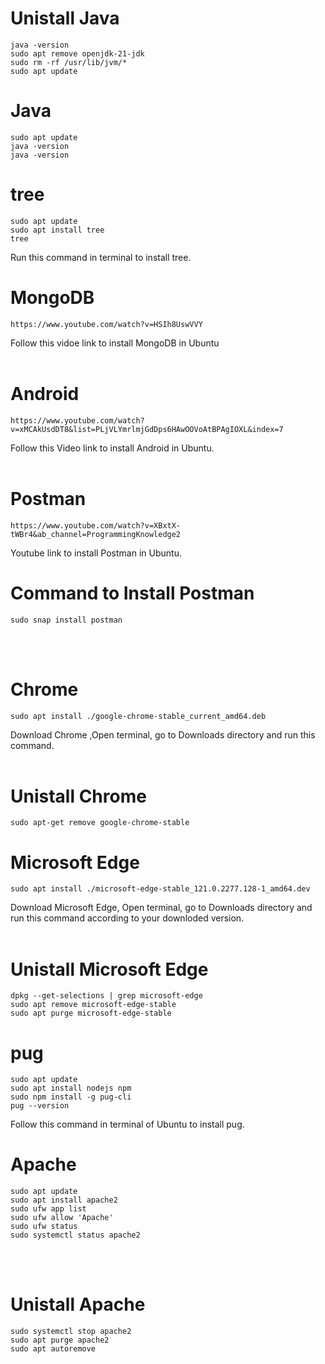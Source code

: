 # Unistall Java
    java -version
    sudo apt remove openjdk-21-jdk
    sudo rm -rf /usr/lib/jvm/*
    sudo apt update

# Java
    sudo apt update
    java -version
    java -version


# tree
    sudo apt update
    sudo apt install tree
    tree
Run this command in terminal to install tree.
# MongoDB

    https://www.youtube.com/watch?v=HSIh8UswVVY

Follow this vidoe link to install MongoDB in Ubuntu<br>
<br>


# Android

    https://www.youtube.com/watch?v=xMCAkUsdDT8&list=PLjVLYmrlmjGdDps6HAwOOVoAtBPAgIOXL&index=7
Follow this Video link to install Android in Ubuntu.<br><br>

# Postman
    https://www.youtube.com/watch?v=XBxtX-tWBr4&ab_channel=ProgrammingKnowledge2
Youtube link to install Postman in Ubuntu.
# Command to Install Postman
    sudo snap install postman
<br><br>
# Chrome
    sudo apt install ./google-chrome-stable_current_amd64.deb
Download Chrome ,Open terminal, go to Downloads directory and run this command.<br><br>
# Unistall Chrome
    sudo apt-get remove google-chrome-stable

# Microsoft Edge
    sudo apt install ./microsoft-edge-stable_121.0.2277.128-1_amd64.dev
Download Microsoft Edge, Open terminal, go to Downloads directory and run this command according to your downloded version.<br><br>


# Unistall Microsoft Edge
    dpkg --get-selections | grep microsoft-edge
    sudo apt remove microsoft-edge-stable
    sudo apt purge microsoft-edge-stable



# pug

    sudo apt update
    sudo apt install nodejs npm
    sudo npm install -g pug-cli
    pug --version
Follow this command in terminal of Ubuntu to install pug.<br>

# Apache
    sudo apt update
    sudo apt install apache2
    sudo ufw app list
    sudo ufw allow 'Apache'
    sudo ufw status
    sudo systemctl status apache2

<br><br>

# Unistall Apache
    sudo systemctl stop apache2
    sudo apt purge apache2
    sudo apt autoremove

